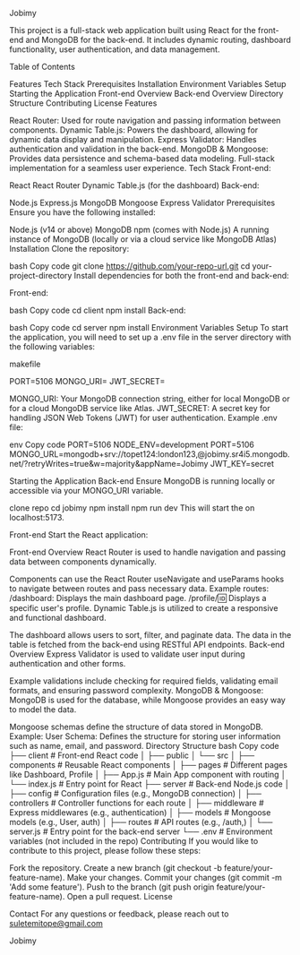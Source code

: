 Jobimy

This project is a full-stack web application built using React for the front-end and MongoDB for the back-end. It includes dynamic routing, dashboard functionality, user authentication, and data management.

Table of Contents

Features
Tech Stack
Prerequisites
Installation
Environment Variables Setup
Starting the Application
Front-end Overview
Back-end Overview
Directory Structure
Contributing
License
Features

React Router: Used for route navigation and passing information between components.
Dynamic Table.js: Powers the dashboard, allowing for dynamic data display and manipulation.
Express Validator: Handles authentication and validation in the back-end.
MongoDB & Mongoose: Provides data persistence and schema-based data modeling.
Full-stack implementation for a seamless user experience.
Tech Stack
Front-end:

React
React Router
Dynamic Table.js (for the dashboard)
Back-end:

Node.js
Express.js
MongoDB
Mongoose
Express Validator
Prerequisites
Ensure you have the following installed:

Node.js (v14 or above)
MongoDB
npm (comes with Node.js)
A running instance of MongoDB (locally or via a cloud service like MongoDB Atlas)
Installation
Clone the repository:

bash
Copy code
git clone https://github.com/your-repo-url.git
cd your-project-directory
Install dependencies for both the front-end and back-end:

Front-end:

bash
Copy code
cd client
npm install
Back-end:

bash
Copy code
cd server
npm install
Environment Variables Setup
To start the application, you will need to set up a .env file in the server directory with the following variables:

makefile

PORT=5106
MONGO_URI=<your-mongo-db-connection-string>
JWT_SECRET=<your-jwt-secret>

MONGO_URI: Your MongoDB connection string, either for local MongoDB or for a cloud MongoDB service like Atlas.
JWT_SECRET: A secret key for handling JSON Web Tokens (JWT) for user authentication.
Example .env file:

env
Copy code
PORT=5106
NODE_ENV=development
PORT=5106
MONGO_URL=mongodb+srv://topet124:london123,@jobimy.sr4i5.mongodb.net/?retryWrites=true&w=majority&appName=Jobimy
JWT_KEY=secret

Starting the Application
Back-end
Ensure MongoDB is running locally or accessible via your MONGO_URI variable.

clone repo
cd jobimy
npm install
npm run dev
This will start the on localhost:5173.

Front-end
Start the React application:

Front-end Overview
React Router is used to handle navigation and passing data between components dynamically.

Components can use the React Router useNavigate and useParams hooks to navigate between routes and pass necessary data.
Example routes:
/dashboard: Displays the main dashboard page.
/profile/:id: Displays a specific user's profile.
Dynamic Table.js is utilized to create a responsive and functional dashboard.

The dashboard allows users to sort, filter, and paginate data.
The data in the table is fetched from the back-end using RESTful API endpoints.
Back-end Overview
Express Validator is used to validate user input during authentication and other forms.

Example validations include checking for required fields, validating email formats, and ensuring password complexity.
MongoDB & Mongoose: MongoDB is used for the database, while Mongoose provides an easy way to model the data.

Mongoose schemas define the structure of data stored in MongoDB.
Example:
User Schema: Defines the structure for storing user information such as name, email, and password.
Directory Structure
bash
Copy code
├── client # Front-end React code
│ ├── public
│ └── src
│ ├── components # Reusable React components
│ ├── pages # Different pages like Dashboard, Profile
│ ├── App.js # Main App component with routing
│ └── index.js # Entry point for React
├── server # Back-end Node.js code
│ ├── config # Configuration files (e.g., MongoDB connection)
│ ├── controllers # Controller functions for each route
│ ├── middleware # Express middlewares (e.g., authentication)
│ ├── models # Mongoose models (e.g., User, auth)
│ ├── routes # API routes (e.g., /auth,)
│ └── server.js # Entry point for the back-end server
└── .env # Environment variables (not included in the repo)
Contributing
If you would like to contribute to this project, please follow these steps:

Fork the repository.
Create a new branch (git checkout -b feature/your-feature-name).
Make your changes.
Commit your changes (git commit -m 'Add some feature').
Push to the branch (git push origin feature/your-feature-name).
Open a pull request.
License

Contact
For any questions or feedback, please reach out to suletemitope@gmail.com

Jobimy
